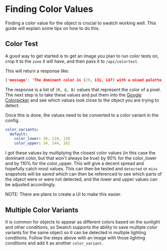 # Finding Color Values

Finding a color value for the object is crucial to swatch working well. This guide will
explain some tips on how to do this.

## Color Test

A good way to get started is to get an image you plan to run color tests on, crop it to 
the `zone` it will have, and then pass it to `/api/colortest`.

This will return a response like:

```json
{'message': 'The dominant color is (29, 131, 147) with a mixed palette as [(25, 124, 140), (152, 226, 232), (132, 172, 188), (60, 180, 196)]', 'success': True}
```

The response is a list of `(R, G, B)` values that represent the color of a pixel. The next step is to take these values and put them into the [Google Colorpicker](https://g.co/kgs/jXDLWb) and see which values look close to the object you are trying to detect.

Once this is done, the values need to be converted to a color variant in the config.

```yaml
color_variants:
  default:
    color_lower: 26, 118, 130
    color_upper: 34, 144, 162
```

I got these values by multiplying the closest color values (in this case the dominant color, but that won't always be true) by 90% for the color_lower and by 110% for the color_upper. This will give a decent spread and hopefully catch most values. This can then be tested and `detected` or `miss` snapshots will be saved which can then be referenced to see which parts of the object were or were not detected, and the lower and upper values can be adjusted accordingly.

NOTE: There are plans to create a UI to make this easier.

## Multiple Color Variants

It is common for objects to appear as different colors based on the sunlight and other conditions, so Swatch supports the ability to save multiple color variants for the same object so it can be detected in multiple lighting conditions. Follow the steps above with an image with those lighting conditions and add it as another `color_variant`.
